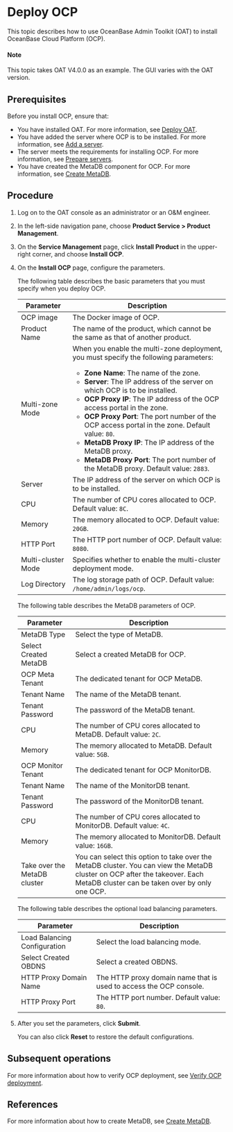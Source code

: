 # Deploy OCP

This topic describes how to use OceanBase Admin Toolkit (OAT) to install OceanBase Cloud Platform (OCP).

  <main id="notice" type='explain'>
    <h4>Note</h4>
    <p>This topic takes OAT V4.0.0 as an example. The GUI varies with the OAT version. </p>
  </main>

## Prerequisites

Before you install OCP, ensure that:

* You have installed OAT. For more information, see [Deploy OAT](../1.configure-deployment-environment/1.deploy-oat.md).
* You have added the server where OCP is to be installed. For more information, see [Add a server](../1.configure-deployment-environment/5.add-server.md).
* The server meets the requirements for installing OCP. For more information, see [Prepare servers](../../2.preparations-before-deployment/1.prepare-server.md).
* You have created the MetaDB component for OCP. For more information, see [Create MetaDB](../1.configure-deployment-environment/7.create-metadb.md).

## Procedure

1. Log on to the OAT console as an administrator or an O&M engineer.

2. In the left-side navigation pane, choose **Product Service \> Product Management**.

3. On the **Service Management** page, click **Install Product** in the upper-right corner, and choose **Install OCP**.

   <!-- ![1](https://obbusiness-private.oss-cn-shanghai.aliyuncs.com/doc/img/observer-enterprise/V4.0.0/4.deploy-the-oceanbase-database/OAT/deploy-ocp/1%E5%AE%89%E8%A3%85OCP.png) -->

4. On the **Install OCP** page, configure the parameters.

   The following table describes the basic parameters that you must specify when you deploy OCP.

   | Parameter | Description |
   |------|------|
   | OCP image | The Docker image of OCP.  |
   | Product Name | The name of the product, which cannot be the same as that of another product.  |
   | Multi-zone Mode | When you enable the multi-zone deployment, you must specify the following parameters:<ul><li>**Zone Name**: The name of the zone. </li><li> **Server**: The IP address of the server on which OCP is to be installed. </li><li>**OCP Proxy IP**: The IP address of the OCP access portal in the zone. </li><li>**OCP Proxy Port**: The port number of the OCP access portal in the zone. Default value: `80`. </li><li>**MetaDB Proxy IP**: The IP address of the MetaDB proxy. </li><li>**MetaDB Proxy Port**: The port number of the MetaDB proxy. Default value: `2883`.  |
   | Server | The IP address of the server on which OCP is to be installed.  |
   | CPU | The number of CPU cores allocated to OCP. Default value: `8C`.  |
   | Memory | The memory allocated to OCP. Default value: `20GB`.  |
   | HTTP Port | The HTTP port number of OCP. Default value: `8080`.  |
   | Multi-cluster Mode | Specifies whether to enable the multi-cluster deployment mode.  |
   | Log Directory | The log storage path of OCP. Default value: `/home/admin/logs/ocp`.  |

   <!-- ![2](https://obbusiness-private.oss-cn-shanghai.aliyuncs.com/doc/img/observer-enterprise/V4.0.0/4.deploy-the-oceanbase-database/OAT/deploy-ocp/2%E5%9F%BA%E7%A1%80%E9%85%8D%E7%BD%AE.png) -->

   The following table describes the MetaDB parameters of OCP.

   | Parameter | Description |
   |------|------|
   | MetaDB Type | Select the type of MetaDB.  |
   | Select Created MetaDB | Select a created MetaDB for OCP.  |
   | OCP Meta Tenant | The dedicated tenant for OCP MetaDB.  |
   | Tenant Name | The name of the MetaDB tenant.  |
   | Tenant Password | The password of the MetaDB tenant.  |
   | CPU | The number of CPU cores allocated to MetaDB. Default value: `2C`.  |
   | Memory | The memory allocated to MetaDB. Default value: `5GB`.  |
   | OCP Monitor Tenant | The dedicated tenant for OCP MonitorDB.  |
   | Tenant Name | The name of the MonitorDB tenant.  |
   | Tenant Password | The password of the MonitorDB tenant.  |
   | CPU | The number of CPU cores allocated to MonitorDB. Default value: `4C`.  |
   | Memory | The memory allocated to MonitorDB. Default value: `16GB`.  |
   | Take over the MetaDB cluster | You can select this option to take over the MetaDB cluster. You can view the MetaDB cluster on OCP after the takeover. Each MetaDB cluster can be taken over by only one OCP.  |

   <!-- ![3](https://obbusiness-private.oss-cn-shanghai.aliyuncs.com/doc/img/observer-enterprise/V4.0.0/4.deploy-the-oceanbase-database/OAT/deploy-ocp/3metadb%E9%85%8D%E7%BD%AE.png) -->

   The following table describes the optional load balancing parameters.

   | Parameter | Description |
   |------|------|
   | Load Balancing Configuration | Select the load balancing mode.  |
   | Select Created OBDNS | Select a created OBDNS.  |
   | HTTP Proxy Domain Name | The HTTP proxy domain name that is used to access the OCP console.  |
   | HTTP Proxy Port | The HTTP port number. Default value: `80`.  |

   <!-- ![4](https://obbusiness-private.oss-cn-shanghai.aliyuncs.com/doc/img/observer-enterprise/V4.0.0/4.deploy-the-oceanbase-database/OAT/deploy-ocp/4%E8%B4%9F%E8%BD%BD%E5%9D%87%E8%A1%A1%E9%85%8D%E7%BD%AE.png) -->

5. After you set the parameters, click **Submit**.

   You can also click **Reset** to restore the default configurations.

## Subsequent operations

For more information about how to verify OCP deployment, see [Verify OCP deployment](3.post-deployment-check-ocp-graphical.md).

## References

For more information about how to create MetaDB, see [Create MetaDB](../1.configure-deployment-environment/7.create-metadb.md).
